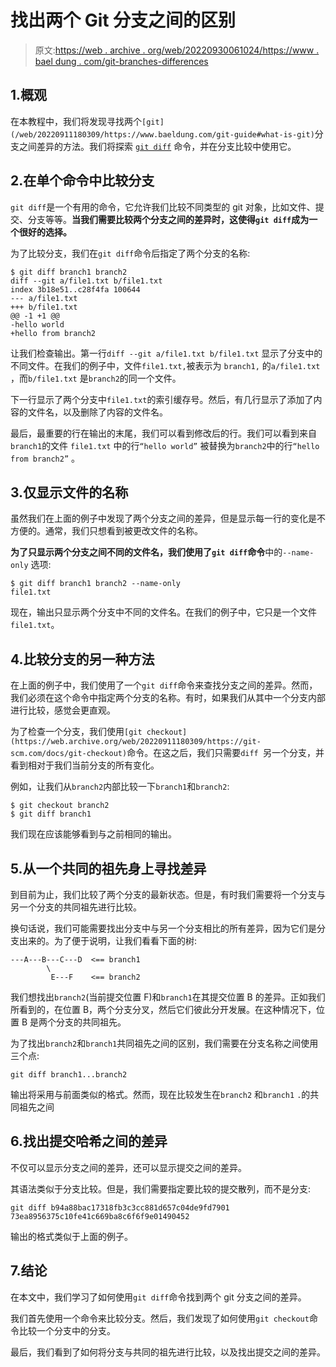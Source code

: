 # 找出两个 Git 分支之间的区别

> 原文:[https://web . archive . org/web/20220930061024/https://www . bael dung . com/git-branches-differences](https://web.archive.org/web/20220930061024/https://www.baeldung.com/git-branches-differences)

## 1.概观

在本教程中，我们将发现寻找两个`[git](/web/20220911180309/https://www.baeldung.com/git-guide#what-is-git)`分支之间差异的方法。我们将探索 [`git diff`](https://web.archive.org/web/20220911180309/https://git-scm.com/docs/git-diff) 命令，并在分支比较中使用它。

## 2.在单个命令中比较分支

`git diff`是一个有用的命令，它允许我们比较不同类型的 git 对象，比如文件、提交、分支等等。**当我们需要比较两个分支之间的差异时，这使得`git diff`成为一个很好的选择。**

为了比较分支，我们在`git diff`命令后指定了两个分支的名称:

```
$ git diff branch1 branch2 
diff --git a/file1.txt b/file1.txt
index 3b18e51..c28f4fa 100644
--- a/file1.txt
+++ b/file1.txt
@@ -1 +1 @@
-hello world
+hello from branch2
```

让我们检查输出。第一行`diff ‐‐git a/file1.txt b/file1.txt` 显示了分支中的不同文件。在我们的例子中，文件`file1.txt,`被表示为 `branch1,` 的`a/file1.txt` ，而`b/file1.txt` 是`branch2`的同一个文件。

下一行显示了两个分支中`file1.txt`的索引缓存号。然后，有几行显示了添加了内容的文件名，以及删除了内容的文件名。

最后，最重要的行在输出的末尾，我们可以看到修改后的行。我们可以看到来自`branch1`的文件 `file1.txt` 中的行`“hello world”` 被替换为`branch2`中的行`“hello from branch2”` 。

## 3.仅显示文件的名称

虽然我们在上面的例子中发现了两个分支之间的差异，但是显示每一行的变化是不方便的。通常，我们只想看到被更改文件的名称。

**为了只显示两个分支之间不同的文件名，我们使用了`git diff`命令**中的`‐‐name-only` 选项:

```
$ git diff branch1 branch2 --name-only
file1.txt
```

现在，输出只显示两个分支中不同的文件名。在我们的例子中，它只是一个文件`file1.txt`。

## 4.比较分支的另一种方法

在上面的例子中，我们使用了一个`git diff`命令来查找分支之间的差异。然而，我们必须在这个命令中指定两个分支的名称。有时，如果我们从其中一个分支内部进行比较，感觉会更直观。

为了检查一个分支，我们使用`[git checkout](https://web.archive.org/web/20220911180309/https://git-scm.com/docs/git-checkout)`命令。在这之后，我们只需要`diff `另一个分支，并看到相对于我们当前分支的所有变化。

例如，让我们从`branch2`内部比较一下`branch1`和`branch2`:

```
$ git checkout branch2 
$ git diff branch1
```

我们现在应该能够看到与之前相同的输出。

## 5.从一个共同的祖先身上寻找差异

到目前为止，我们比较了两个分支的最新状态。但是，有时我们需要将一个分支与另一个分支的共同祖先进行比较。

换句话说，我们可能需要找出分支中与另一个分支相比的所有差异，因为它们是分支出来的。为了便于说明，让我们看看下面的树:

```
---A---B---C---D  <== branch1
        \
         E---F    <== branch2
```

我们想找出`branch2`(当前提交位置 F)和`branch1`在其提交位置 B 的差异。正如我们所看到的，在位置 B，两个分支分叉，然后它们彼此分开发展。在这种情况下，位置 B 是两个分支的共同祖先。

为了找出`branch2`和`branch1`共同祖先之间的区别，我们需要在分支名称之间使用三个点:

```
git diff branch1...branch2
```

输出将采用与前面类似的格式。然而，现在比较发生在`branch2` 和`branch1` `.`的共同祖先之间

## 6.找出提交哈希之间的差异

不仅可以显示分支之间的差异，还可以显示提交之间的差异。

其语法类似于分支比较。但是，我们需要指定要比较的提交散列，而不是分支:

```
git diff b94a88bac17318fb3c3cc881d657c04de9fd7901 73ea8956375c10fe41c669ba8c6f6f9e01490452
```

输出的格式类似于上面的例子。

## 7.结论

在本文中，我们学习了如何使用`git diff`命令找到两个 git 分支之间的差异。

我们首先使用一个命令来比较分支。然后，我们发现了如何使用`git checkout`命令比较一个分支中的分支。

最后，我们看到了如何将分支与共同的祖先进行比较，以及找出提交之间的差异。